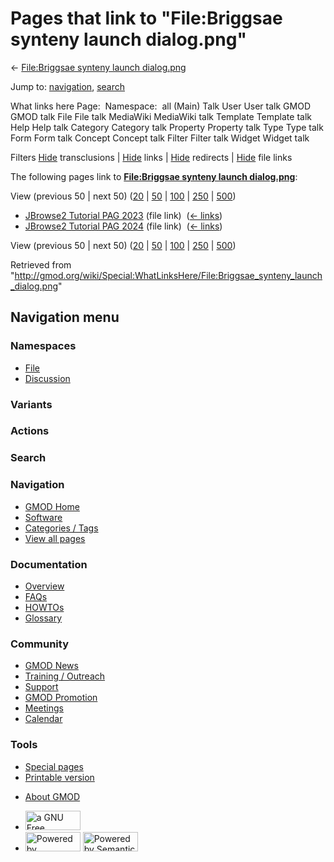 <div id="mw-page-base" class="noprint">

</div>

<div id="mw-head-base" class="noprint">

</div>

<div id="content" class="mw-body" role="main">

<span id="top"></span>

<div id="mw-js-message" style="display:none;">

</div>



# <span dir="auto">Pages that link to "File:Briggsae synteny launch dialog.png"</span>

<div id="bodyContent">

<div id="contentSub">

← [File:Briggsae synteny launch
dialog.png](/wiki/File:Briggsae_synteny_launch_dialog.png "File:Briggsae synteny launch dialog.png")

</div>

<div id="jump-to-nav" class="mw-jump">

Jump to: [navigation](#mw-navigation), [search](#p-search)

</div>

<div id="mw-content-text">

What links here Page:  Namespace:  all (Main) Talk User User talk GMOD
GMOD talk File File talk MediaWiki MediaWiki talk Template Template talk
Help Help talk Category Category talk Property Property talk Type Type
talk Form Form talk Concept Concept talk Filter Filter talk Widget
Widget talk

Filters
[Hide](/mediawiki/index.php?title=Special:WhatLinksHere/File:Briggsae_synteny_launch_dialog.png&hidetrans=1 "Special:WhatLinksHere/File:Briggsae synteny launch dialog.png")
transclusions \|
[Hide](/mediawiki/index.php?title=Special:WhatLinksHere/File:Briggsae_synteny_launch_dialog.png&hidelinks=1 "Special:WhatLinksHere/File:Briggsae synteny launch dialog.png")
links \|
[Hide](/mediawiki/index.php?title=Special:WhatLinksHere/File:Briggsae_synteny_launch_dialog.png&hideredirs=1 "Special:WhatLinksHere/File:Briggsae synteny launch dialog.png")
redirects \|
[Hide](/mediawiki/index.php?title=Special:WhatLinksHere/File:Briggsae_synteny_launch_dialog.png&hideimages=1 "Special:WhatLinksHere/File:Briggsae synteny launch dialog.png")
file links

The following pages link to **[File:Briggsae synteny launch
dialog.png](/wiki/File:Briggsae_synteny_launch_dialog.png "File:Briggsae synteny launch dialog.png")**:

View (previous 50 \| next 50)
([20](/mediawiki/index.php?title=Special:WhatLinksHere/File:Briggsae_synteny_launch_dialog.png&limit=20 "Special:WhatLinksHere/File:Briggsae synteny launch dialog.png")
\|
[50](/mediawiki/index.php?title=Special:WhatLinksHere/File:Briggsae_synteny_launch_dialog.png&limit=50 "Special:WhatLinksHere/File:Briggsae synteny launch dialog.png")
\|
[100](/mediawiki/index.php?title=Special:WhatLinksHere/File:Briggsae_synteny_launch_dialog.png&limit=100 "Special:WhatLinksHere/File:Briggsae synteny launch dialog.png")
\|
[250](/mediawiki/index.php?title=Special:WhatLinksHere/File:Briggsae_synteny_launch_dialog.png&limit=250 "Special:WhatLinksHere/File:Briggsae synteny launch dialog.png")
\|
[500](/mediawiki/index.php?title=Special:WhatLinksHere/File:Briggsae_synteny_launch_dialog.png&limit=500 "Special:WhatLinksHere/File:Briggsae synteny launch dialog.png"))

- [JBrowse2 Tutorial PAG
  2023](/wiki/JBrowse2_Tutorial_PAG_2023 "JBrowse2 Tutorial PAG 2023")
  (file link) ‎ <span class="mw-whatlinkshere-tools">([←
  links](/mediawiki/index.php?title=Special:WhatLinksHere&target=JBrowse2+Tutorial+PAG+2023 "Special:WhatLinksHere"))</span>
- [JBrowse2 Tutorial PAG
  2024](/wiki/JBrowse2_Tutorial_PAG_2024 "JBrowse2 Tutorial PAG 2024")
  (file link) ‎ <span class="mw-whatlinkshere-tools">([←
  links](/mediawiki/index.php?title=Special:WhatLinksHere&target=JBrowse2+Tutorial+PAG+2024 "Special:WhatLinksHere"))</span>

View (previous 50 \| next 50)
([20](/mediawiki/index.php?title=Special:WhatLinksHere/File:Briggsae_synteny_launch_dialog.png&limit=20 "Special:WhatLinksHere/File:Briggsae synteny launch dialog.png")
\|
[50](/mediawiki/index.php?title=Special:WhatLinksHere/File:Briggsae_synteny_launch_dialog.png&limit=50 "Special:WhatLinksHere/File:Briggsae synteny launch dialog.png")
\|
[100](/mediawiki/index.php?title=Special:WhatLinksHere/File:Briggsae_synteny_launch_dialog.png&limit=100 "Special:WhatLinksHere/File:Briggsae synteny launch dialog.png")
\|
[250](/mediawiki/index.php?title=Special:WhatLinksHere/File:Briggsae_synteny_launch_dialog.png&limit=250 "Special:WhatLinksHere/File:Briggsae synteny launch dialog.png")
\|
[500](/mediawiki/index.php?title=Special:WhatLinksHere/File:Briggsae_synteny_launch_dialog.png&limit=500 "Special:WhatLinksHere/File:Briggsae synteny launch dialog.png"))

</div>

<div class="printfooter">

Retrieved from
"<http://gmod.org/wiki/Special:WhatLinksHere/File:Briggsae_synteny_launch_dialog.png>"

</div>

<div id="catlinks" class="catlinks catlinks-allhidden">

</div>

<div class="visualClear">

</div>

</div>

</div>

<div id="mw-navigation">

## Navigation menu

<div id="mw-head">



<div id="left-navigation">

<div id="p-namespaces" class="vectorTabs" role="navigation"
aria-labelledby="p-namespaces-label">

### Namespaces

- <span id="ca-nstab-image"><a href="/wiki/File:Briggsae_synteny_launch_dialog.png" accesskey="c"
  title="View the file page [c]">File</a></span>
- <span id="ca-talk"><a
  href="/mediawiki/index.php?title=File_talk:Briggsae_synteny_launch_dialog.png&amp;action=edit&amp;redlink=1"
  accesskey="t"
  title="Discussion about the content page [t]">Discussion</a></span>

</div>

<div id="p-variants" class="vectorMenu emptyPortlet" role="navigation"
aria-labelledby="p-variants-label">

### 

### Variants[](#)

<div class="menu">

</div>

</div>

</div>

<div id="right-navigation">



<div id="p-cactions" class="vectorMenu emptyPortlet" role="navigation"
aria-labelledby="p-cactions-label">

### Actions[](#)

<div class="menu">

</div>

</div>

<div id="p-search" role="search">

### Search

<div id="simpleSearch">

</div>

</div>

</div>

</div>

<div id="mw-panel">

<div id="p-logo" role="banner">

<a href="/wiki/Main_Page"
style="background-image: url(http://gmod.org/images/GMOD-cogs.png);"
title="Visit the main page"></a>

</div>

<div id="p-Navigation" class="portal" role="navigation"
aria-labelledby="p-Navigation-label">

### Navigation

<div class="body">

- <span id="n-GMOD-Home">[GMOD Home](/wiki/Main_Page)</span>
- <span id="n-Software">[Software](/wiki/GMOD_Components)</span>
- <span id="n-Categories-.2F-Tags">[Categories /
  Tags](/wiki/Categories)</span>
- <span id="n-View-all-pages">[View all
  pages](/wiki/Special:AllPages)</span>

</div>

</div>

<div id="p-Documentation" class="portal" role="navigation"
aria-labelledby="p-Documentation-label">

### Documentation

<div class="body">

- <span id="n-Overview">[Overview](/wiki/Overview)</span>
- <span id="n-FAQs">[FAQs](/wiki/Category:FAQ)</span>
- <span id="n-HOWTOs">[HOWTOs](/wiki/Category:HOWTO)</span>
- <span id="n-Glossary">[Glossary](/wiki/Glossary)</span>

</div>

</div>

<div id="p-Community" class="portal" role="navigation"
aria-labelledby="p-Community-label">

### Community

<div class="body">

- <span id="n-GMOD-News">[GMOD News](/wiki/GMOD_News)</span>
- <span id="n-Training-.2F-Outreach">[Training /
  Outreach](/wiki/Training_and_Outreach)</span>
- <span id="n-Support">[Support](/wiki/Support)</span>
- <span id="n-GMOD-Promotion">[GMOD
  Promotion](/wiki/GMOD_Promotion)</span>
- <span id="n-Meetings">[Meetings](/wiki/Meetings)</span>
- <span id="n-Calendar">[Calendar](/wiki/Calendar)</span>

</div>

</div>

<div id="p-tb" class="portal" role="navigation"
aria-labelledby="p-tb-label">

### Tools

<div class="body">

- <span id="t-specialpages"><a href="/wiki/Special:SpecialPages" accesskey="q"
  title="A list of all special pages [q]">Special pages</a></span>
- <span id="t-print"><a
  href="/mediawiki/index.php?title=Special:WhatLinksHere/File:Briggsae_synteny_launch_dialog.png&amp;printable=yes"
  rel="alternate" accesskey="p"
  title="Printable version of this page [p]">Printable version</a></span>

</div>

</div>

</div>

</div>

<div id="footer" role="contentinfo">

- <span id="footer-places-about">[About
  GMOD](/wiki/GMOD:About "GMOD:About")</span>

<!-- -->

- <span id="footer-copyrightico">[<img src="http://www.gnu.org/graphics/gfdl-logo-small.png" width="88"
  height="31" alt="a GNU Free Documentation License" />](http://www.gnu.org/licenses/fdl-1.3.html)</span>
- <span id="footer-poweredbyico">[<img src="/mediawiki/skins/common/images/poweredby_mediawiki_88x31.png"
  width="88" height="31" alt="Powered by MediaWiki" />](//www.mediawiki.org/)
  [<img
  src="/mediawiki/extensions/SemanticMediaWiki/includes/../resources/images/smw_button.png"
  width="88" height="31" alt="Powered by Semantic MediaWiki" />](https://www.semantic-mediawiki.org/wiki/Semantic_MediaWiki)</span>

<div style="clear:both">

</div>

</div>
